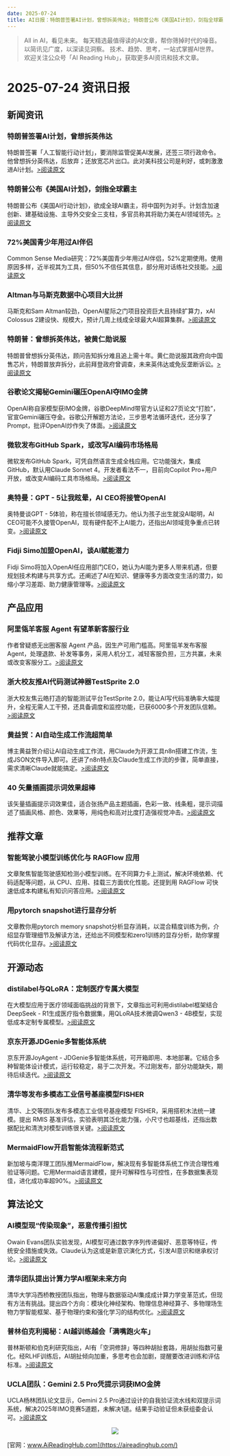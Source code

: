 ```yaml
---
date: 2025-07-24
title: AI日报：特朗普签署AI计划，曾想拆英伟达; 特朗普公布《美国AI计划》，剑指全球霸主; 72%美国青少年用过AI伴侣
---
```


> All in AI，看见未来。 每天精选最值得读的AI文章，帮你筛掉时代的噪音。 以简讯见广度，以深读见洞察。 技术、趋势、思考，一站式掌握AI世界。
> 欢迎关注公众号「AI Reading Hub」，获取更多AI资讯和技术文章。

# 2025-07-24 资讯日报

## 新闻资讯

### 特朗普签署AI计划，曾想拆英伟达

特朗普签署「人工智能行动计划」，要消除监管促美AI发展，还签三项行政命令。他曾想拆分英伟达，后放弃；还放宽芯片出口。此对美科技公司是利好，或刺激激进AI计划。[>阅读原文](https://mp.weixin.qq.com/s?__biz=MzA3MzI4MjgzMw==&chksm=857fb16933ac525807e364813514f1504c215b3b7ca8e50efaa19362eefd5c9839fb0282cc9e&idx=1&mid=2650981455&sn=cd58dd832c01a69622136fab9949ee5f#rd)

### 特朗普公布《美国AI计划》，剑指全球霸主

特朗普公布《美国AI行动计划》，欲成全球AI霸主，将中国列为对手。计划含加速创新、建基础设施、主导外交安全三支柱，多官员称其将助力美在AI领域领先。[>阅读原文](https://mp.weixin.qq.com/s?__biz=Mzg3Mzg5MjY3Nw==&chksm=cfa97dce64ba8be0b64afec225df9e2d35692c700a1937ca95406416cf2d8de8b3b1495b48ee&idx=1&mid=2247523063&sn=6a886c88bcd7d97084e3eee2791c69dd#rd)

### 72%美国青少年用过AI伴侣

Common Sense Media研究：72%美国青少年用过AI伴侣，52%定期使用。使用原因多样，近半视其为工具，但50%不信任其信息，部分用对话练社交技能。[>阅读原文](https://mp.weixin.qq.com/s?__biz=Mzg3Mzg5MjY3Nw==&chksm=cf9c8ce7e6e004ffa16e6276a1617eeb4051ab7194f6428ccccac10b928a1024419c2f99b112&idx=3&mid=2247523063&sn=ee1df2aa575db0619416946846132557#rd)

### Altman与马斯克数据中心项目大比拼

马斯克和Sam Altman较劲，OpenAI星际之门项目投资巨大且持续扩算力，xAI Colossus 2建设快、规模大，预计几周上线成全球最大AI超算集群。[>阅读原文](https://mp.weixin.qq.com/s?__biz=MzA5MTIxNTY4MQ==&chksm=8679270e90372de28a362c70b29e0c9a97ead8a57ed750d74436d6e56036ee321e723d47bb77&idx=1&mid=2461153220&sn=733f8d172e5c9e87637cbbb3593b6fa1#rd)

### 特朗普：曾想拆英伟达，被黄仁勋说服

特朗普曾想拆分英伟达，顾问告知拆分难且追上需十年。黄仁勋说服其政府向中国售芯片，特朗普放弃拆分，此前拜登政府曾调查，未来英伟达或免反垄断诉讼。[>阅读原文](https://mp.weixin.qq.com/s?__biz=MzI3MTA0MTk1MA==&chksm=f037b2f96800231b496001eb9d662565380f6c3c2d7f20ef783ad9f83e9fed85e53a283004fa&idx=1&mid=2652612311&sn=0f3a6fe428f83bfe788c477a9e64c453#rd)

### 谷歌论文揭秘Gemini碾压OpenAI夺IMO金牌

OpenAI称自家模型获IMO金牌，谷歌DeepMind带官方认证和27页论文“打脸”，官宣Gemini碾压夺金。谷歌公开解题方法论，三步思考法循环迭代，还分享了Prompt，批评OpenAI炒作失了体面。[>阅读原文](https://mp.weixin.qq.com/s?__biz=MzkxNjcyNTk2NA==&chksm=c073837b82d8c79371446eafdc142536a55bd37d43c14d9dfd04bf09587a2c0f25d1a90f7b9c&idx=1&mid=2247487589&sn=0d3f188c3fded0fb0bfcb45a4b8d5336#rd)

### 微软发布GitHub Spark，或改写AI编码市场格局

微软发布GitHub Spark，可凭自然语言生成全栈应用。它功能强大，集成GitHub，默认用Claude Sonnet 4。开发者看法不一，目前向Copilot Pro+用户开放，或改变AI编码工具市场格局。[>阅读原文](https://mp.weixin.qq.com/s?__biz=MzA4NzgzMjA4MQ==&chksm=86461d167c56c611a984c94f54e527af1dd21766a9fb8ab70d241008cdea0f5905250a76e58d&idx=1&mid=2453474085&sn=d485e98e3ada8e131141dba99eaaa331#rd)

### 奥特曼：GPT - 5让我眩晕，AI CEO将接管OpenAI

奥特曼谈GPT - 5体验，称在擅长领域感无力。他认为孩子出生就没AI聪明，AI CEO可能不久接管OpenAI，现有硬件配不上AI能力，还指出AI领域竞争重点已转变。[>阅读原文](https://mp.weixin.qq.com/s?__biz=MzIzNjc1NzUzMw==&chksm=e918f62e7d1d5a0ebcd0b76fd6710db55933a9ca8a40ddea60baa86aef7ebb66bb3342989d1b&idx=1&mid=2247812066&sn=f5f659cc9b7daa3efe6ad19f0f8ecfa2#rd)

### Fidji Simo加盟OpenAI，谈AI赋能潜力

Fidji Simo将加入OpenAI任应用部门CEO，她认为AI能为更多人带来机遇，但要规划技术构建与共享方式。还阐述了AI在知识、健康等多方面改变生活的潜力，如缩小学习差距、助力健康管理等。[>阅读原文](https://mp.weixin.qq.com/s?__biz=Mzg3Mzg5MjY3Nw==&chksm=cfbcd174e90942d5d15eba9a48ab4aad99fbad824460206f6e8dbc7cce90ad38fa7e28ae901c&idx=2&mid=2247523063&sn=8ef8e126decb3aded458a70d4f372abe#rd)

## 产品应用

### 阿里瓴羊客服 Agent 有望革新客服行业

作者曾疑惑无出圈客服 Agent 产品，因生产可用门槛高。阿里瓴羊发布客服 Agent，处理退款、补发等事务，采用人机分工，减轻客服负担，三方共赢，未来或改变客服分工。[>阅读原文](https://mp.weixin.qq.com/s?__biz=MjM5ODQ2MDIyMA==&chksm=bf8b90156a9b93dc09282dccf560f1547f67e617de6365e0b2af70cf4e95f7014d0c92f77061&idx=1&mid=2650732179&sn=2e57a6ca7f7a2cf52d3efa7a0a9c5f56#rd)

### 浙大校友推AI代码测试神器TestSprite 2.0

浙大校友焦云皓打造的智能测试平台TestSprite 2.0，能让AI写代码准确率大幅提升，全程无需人工干预，还具备调度和监控功能，已获6000多个开发团队信赖。[>阅读原文](https://mp.weixin.qq.com/s?__biz=MzIzNjc1NzUzMw==&chksm=e9c7dc0d8078d381f0bbfa868d86cf2a2054d36f27749e530109791020011c6cb861ed9d5d22&idx=2&mid=2247812066&sn=92fe8e22087ab45ab703f52e9dab9bbc#rd)

### 黄益贺：AI自动生成工作流超简单

博主黄益贺介绍让AI自动生成工作流，用Claude为开源工具n8n搭建工作流，生成JSON文件导入即可。还讲了n8n特点及Claude生成工作流的步骤，简单直接，需求清晰Claude就能搞定。[>阅读原文](https://mp.weixin.qq.com/s?__biz=MzkyNzU0MzQwOQ==&chksm=c39966e88ea888eab620eef9552cfdd5472742f47a42be87b28e4e2c2d2ddf90dd0e59cfa1d3&idx=1&mid=2247484424&sn=b03ee359c24eca7eccff26d318c13dc9#rd)

### 40 矢量插画提示词效果超棒

该矢量插画提示词效果佳，适合张扬产品主题插画，色彩一致、线条粗，提示词描述了插画风格、颜色、效果等，用纯色和高对比度打造强视觉冲击。[>阅读原文](https://mp.weixin.qq.com/s?__biz=MzU0MDk3NTUxMA==&chksm=fac5ca6a3d1064fbbebcc825322345e591264164b0e491f8c77ee804995f6939e149ab56b1ae&idx=1&mid=2247491048&sn=41a4511ca5c46bd1924317a7d4624b19#rd)

## 推荐文章

### 智能驾驶小模型训练优化与 RAGFlow 应用

文章聚焦智能驾驶感知检测小模型训练。在不同算力卡上测试，解决环境依赖、代码适配等问题，从 CPU、应用、挂载三方面优化性能。还提到用 RAGFlow 可快速低成本构建私有知识问答应用。[>阅读原文](https://mp.weixin.qq.com/s?__biz=MzIzOTU0NTQ0MA==&chksm=e86c5ad3014c7a25226fb7bd5c1a609fa0daa78ea7580dcbae03112a4255ed2eedcbac673a3f&idx=1&mid=2247551682&sn=d763dc11c011ac20b80c5d10c1ccdcd5#rd)

### 用pytorch snapshot进行显存分析

文章教你用pytorch memory snapshot分析显存消耗，以混合精度训练为例，介绍显存管理细节及解读方法，还给出不同模型和zero1训练的显存分析，助你掌握代码优化显存。[>阅读原文](https://mp.weixin.qq.com/s?__biz=MzA4MjY4NTk0NQ==&chksm=9e7257ab8a48ec27a3ffb764da16522661976822366dca91924719fe8b01b14e5047c91bbc05&idx=1&mid=2247528168&sn=7e5a1d88cfeff640b40121af7b51e381#rd)

## 开源动态

### distilabel与QLoRA：定制医疗专属大模型

在大模型应用于医疗领域面临挑战的背景下，文章指出可利用distilabel框架结合DeepSeek - R1生成医疗指令数据集，用QLoRA技术微调Qwen3 - 4B模型，实现低成本定制专属模型。[>阅读原文](https://mp.weixin.qq.com/s?__biz=MzA4MTk3ODI2OA==&chksm=86be87dc10ce524271b25354278e0cfd504929d946cfa5824a090e094d7008cea7545a746e99&idx=1&mid=2650364048&sn=9cb058b0f3bec51813fa356051a9434f#rd)

### 京东开源JDGenie多智能体系统

京东开源JoyAgent - JDGenie多智能体系统，可开箱即用、本地部署。它结合多种智能体设计模式，运行较稳定，易于二次开发。不过刚发布，部分功能缺失，期待后续迭代。[>阅读原文](https://mp.weixin.qq.com/s?__biz=Mzk1NzQ1ODk5NQ==&chksm=c2ab1348f13b11c1115cca67bfaae1b3edf1e979f42a4877f5bed803f42fc3a3707645dbaf36&idx=1&mid=2247523979&sn=cea637bcb66d10ebb8af5908a5a4a375#rd)

### 清华等发布多模态工业信号基座模型FISHER

清华、上交等团队发布多模态工业信号基座模型 FISHER，采用搭积木法统一建模。提出 RMIS 基准评估，实验表明其泛化能力强，小尺寸也超基线，还指出数据配比和清洗对模型训练很关键。[>阅读原文](https://mp.weixin.qq.com/s?__biz=MzA3MzI4MjgzMw==&chksm=854d0d3fe2c8edc05e105c99d82e4760d7af106ca32a84ed9695c8717e9093c4783d807a6cde&idx=2&mid=2650981455&sn=fa3aa2e6d489680a1b0bb64295830d57#rd)

### MermaidFlow开启智能体流程新范式

新加坡与南洋理工团队推MermaidFlow，解决现有多智能体系统工作流合理性难验证等问题。它用Mermaid语言建模，提升可解释性与可控性，在多数据集表现佳，进化成功率超90%。[>阅读原文](https://mp.weixin.qq.com/s?__biz=MzA3MzI4MjgzMw==&chksm=85fade766f44ffcba3dee4fd353ab690a6a94dc5adc4b35604538ad48c5f99dedbea415a5761&idx=3&mid=2650981455&sn=28cc5238e694382a91af774b6ab8f3ff#rd)

## 算法论文

### AI模型现“传染现象”，恶意传播引担忧

Owain Evans团队实验发现，AI模型可通过数字序列传递偏好、恶意等特征，传统安全措施或失效。Claude认为这或是新意识演化方式，引发AI意识和继承权讨论。[>阅读原文](https://mp.weixin.qq.com/s?__biz=MzA4NzgzMjA4MQ==&chksm=8663acfa418be9f0e7e15908f8106ceb780a038ca3ecdbd995ef7a9a5187bd10dec1824b8352&idx=2&mid=2453474085&sn=42ed5117c503e07f93290db86731a469#rd)

### 清华团队提出计算力学AI框架未来方向

清华大学冯西桥教授团队指出，物理与数据驱动AI集成成计算力学变革范式，但现有方法有挑战。提出四个方向：模块化神经架构、物理信息神经算子、多物理场生物力学智能框架、基于物理约束和强化学习的结构优化。[>阅读原文](https://mp.weixin.qq.com/s?__biz=MzU4ODk1NDUwOA==&chksm=fc0578849762ee5cc3bd3653c9226ec4c3ae8cd287c3e6a81fa075dd4b8ab84385e14fd307bf&idx=1&mid=2247514513&sn=f731e6cd9d205cdb3bf98cb36f76291d#rd)

### 普林伯克利揭秘：AI越训练越会「满嘴跑火车」

普林斯顿和伯克利研究指出，AI有「空洞修辞」等四种胡扯套路，用胡扯指数可量化。经RLHF训练后，AI胡扯倾向加重，多思考也会加剧，提醒要改进训练和评估标准。[>阅读原文](https://mp.weixin.qq.com/s?__biz=MzI3MTA0MTk1MA==&chksm=f0bdb0fb21697d2a16d7e0bcc1fd63df39dd00da4a312b6f29637543009ecb488ea46014c0d9&idx=2&mid=2652612305&sn=44f0e236cf66278ccc5ec62c9066ade4#rd)

### UCLA团队：Gemini 2.5 Pro凭提示词获IMO金牌

UCLA杨林团队论文显示，Gemini 2.5 Pro通过设计的自我验证流水线和双提示词系统，解决2025年IMO竞赛5道题，未解决1道。结果手动验证但未获组委会认可。[>阅读原文](https://mp.weixin.qq.com/s?__biz=Mzg3MTkxMjYzOA==&chksm=cf635b868a2472f63e68129d182feedf8ab67dd072cdc00e2b3a8f4c36d6705c07fb354f1512&idx=1&mid=2247506248&sn=fed5fe7ec4979754067a113da781b850#rd)



<p style="text-align: center;">
            <img id="weixin_qr" src="https://meikan-public-images.oss-cn-beijing.aliyuncs.com/imeikan/assets/2025-05-18234303-hub.png" style="max-width: 800px; object-fit: cover;" />
        </p>
        
[官网：www.AiReadingHub.com](https://aireadinghub.com/)